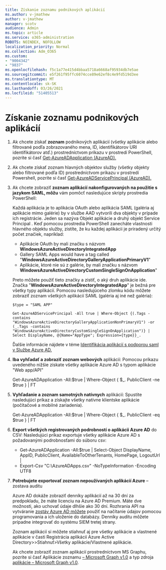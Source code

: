 ```yaml
---
title: Získanie zoznamu podnikových aplikácií
ms.author: v-jmathew
author: v-jmathew
manager: scotv
audience: Admin
ms.topic: article
ms.service: o365-administration
ROBOTS: NOINDEX, NOFOLLOW
localization_priority: Normal
ms.collection: Adm_O365
ms.custom:
- "9004342"
- "9837"
ms.openlocfilehash: f5c1a77e415d4bbaa5718a6668af95934db7e5ae
ms.sourcegitcommit: e5f261f95ffc6074cce89e62ef8c4e9fd519d3ee
ms.translationtype: MT
ms.contentlocale: sk-SK
ms.lasthandoff: 03/26/2021
ms.locfileid: "51405513"
---
```

# <a name="get-a-list-of-enterprise-applications"></a>Získanie zoznamu podnikových aplikácií

1. Ak chcete získať **zoznam** podnikových aplikácií (všetky aplikácie alebo filtrované podľa zobrazovaného mena, ID, identifikátorov URI identifikátorov atď.) prostredníctvom príkazu v prostredí PowerShell, pozrite si časť [Get-AzureADApplication (AzureAD).](https://docs.microsoft.com/powershell/module/azuread/get-azureadapplication)
2. Ak chcete získať zoznam hlavných objektov služby (všetky objekty alebo filtrované podľa ID) prostredníctvom príkazu v prostredí Powershell, pozrite si časť [Get-AzureADServicePrincipal (AzureAD).](https://docs.microsoft.com/powershell/module/azuread/get-azureadserviceprincipal)
3. Ak chcete zobraziť **zoznam aplikácií nakonfigurovaných na použitie s jazykom SAML, môžu** vám pomôcť nasledujúce skripty prostredia PowerShell:

    Každá aplikácia je to aplikácia OAuth alebo aplikácia SAML (galéria aj aplikácie mimo galérie) by v službe AAD vytvorili dva objekty v prípade ich registrácie. Jeden sa nazýva Objekt aplikácie a druhý objekt Service Principal . Keď pomocou prostredia PowerShell zanecháte vlastnosti hlavného objektu služby, zistíte, že ku každej aplikácii je priradený určitý počet značiek, napríklad:

    - Aplikácie OAuth by mali značku s názvom **WindowsAzureActiveDirectoryIntegratedApp**
    - Gallery SAML Apps would have a tag called "**WindowsAzureActiveDirectoryGalleryApplicationPrimaryV1**"
    - Aplikácie, ktoré nie sú z galérie, by mali značku s názvom **WindowsAzureActiveDirectoryCustomSingleSignOnApplication**"

    Preto môžete použiť tieto značky a zistiť, o aký druh aplikácie ide. Značka "**WindowsAzureActiveDirectoryIntegratedApp**" je bežná pre všetky typy aplikácií. Pomocou nasledujúceho zlomku kódu môžete zobraziť zoznam všetkých aplikácií SAML (galéria aj iné než galéria):

    `$type = "SAML APP"`

    `Get-AzureADServicePrincipal -All true | Where-Object {(.Tags -contains "WindowsAzureActiveDirectoryGalleryApplicationNonPrimaryV1") -or (_.Tags -contains "WindowsAzureActiveDirectoryCustomSingleSignOnApplication")} | Select DisplayName, @{Name="AppType"; Expression={type}}_.`

    Ďalšie informácie nájdete v téme [Identifikácia aplikácií s podporou saml v Službe Azure AD.](https://docs.microsoft.com/answers/questions/24259/identify-saml-enabled-apps-in-azure-ad.html)

4. **Iba vyhľadať a zobraziť zoznam webových** aplikácií: Pomocou príkazu uvedeného nižšie získate všetky aplikácie Azure AD s typom aplikácie "Web app/API"

    Get-AzureADApplication -All:$true | Where-Object { $_. PublicClient -ne $true } | FT
5. **Vyhľadanie a zoznam samotných natívnych** aplikácií: Spustite nasledujúci príkaz a získajte všetky natívne klientske aplikácie (počítačové a mobilné zariadenia).

    Get-AzureADApplication -All:$true | Where-Object { $_. PublicClient -eq $true } | FT
6. **Export všetkých registrovaných podrobností o aplikácii Azure AD** do CSV: Nasledujúci príkaz exportuje všetky aplikácie Azure AD s požadovanými podrobnosťami do súboru csv:

    - Get-AzureADApplication -All:$true | Select-Object DisplayName, AppID, PublicClient, AvailableToOtherTenants, HomePage, LogoutUrl |
    - Export-Csv "C:\AzureADApps.csv" -NoTypeInformation -Encoding UTF8

7. **Potrebujete exportovať zoznam nepoužívaných aplikácií Azure** – zostava auditu

    Azure AD dokáže zobraziť denníky aplikácií až na 30 dní za predpokladu, že máte licenciu na Azure AD Premium.
    Máte dve možnosti, ako uchovať údaje dlhšie ako 30 dní. Rozhrania API na vytváranie [zostáv Azure AD môžete](https://docs.microsoft.com/azure/active-directory/reports-monitoring/concept-reporting-api) použiť na načítanie údajov pomocou programovania a ich uloženie do databázy. Denníky auditu môžete prípadne integrovať do systému SIEM tretej strany.

    Zoznam aplikácií si môžete stiahnuť aj pre všetky aplikácie a vlastnené aplikácie v časti Registrácia aplikácií Azure Active Directory>>Stiahnuť>Všetky aplikácie/Vlastnené aplikácie.

    Ak chcete zobraziť zoznam aplikácií prostredníctvom MS Graphu, pozrite si časť Aplikácie zoznamu [– Microsoft Graph v1.0](https://docs.microsoft.com/graph/api/application-list) a typ zdroja [aplikácie – Microsoft Graph v1.0](https://docs.microsoft.com/graph/api/resources/application).

